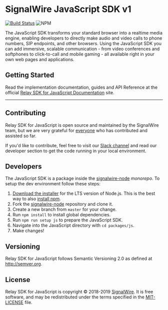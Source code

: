 # SignalWire JavaScript SDK v1


[![Build Status](https://ci.signalwire.com/api/badges/signalwire/signalwire-node/status.svg)](https://ci.signalwire.com/signalwire/signalwire-node) ![NPM](https://img.shields.io/badge/npm-v1.x-brightgreen)

The JavaScript SDK transforms your standard browser into a realtime media engine, enabling developers to directly make audio and video calls to phone numbers, SIP endpoints, and other browsers. Using the JavaScript SDK you can add immersive, scalable communication - from video conferences and softphones to click-to-call and mobile gaming - all available right in your own web pages and applications.

## Getting Started

Read the implementation documentation, guides and API Reference at the official [Relay SDK for JavaScript Documentation](https://docs.signalwire.com/topics/relay-sdk-js) site.

---

## Contributing

Relay SDK for JavaScript is open source and maintained by the SignalWire team, but we are very grateful for [everyone](https://github.com/signalwire/signalwire-node/contributors) who has contributed and assisted so far.

If you'd like to contribute, feel free to visit our [Slack channel](https://signalwire.community/) and read our developer section to get the code running in your local environment.

## Developers

The JavaScript SDK is a package inside the [signalwire-node](https://github.com/signalwire/signalwire-node) _monorepo_. To setup the dev environment follow these steps:

1. [Download the installer](https://nodejs.org/) for the LTS version of Node.js. This is the best way to also [install npm](https://blog.npmjs.org/post/85484771375/how-to-install-npm#_=_).
2. Fork the [signalwire-node](https://github.com/signalwire/signalwire-node) repository and clone it.
3. Create a new branch from `master` for your change.
4. Run `npm install` to install global dependencies.
5. Run `npm run setup js` to prepare the JavaScript SDK.
6. Navigate into the JavaScript directory with `cd packages/js`.
7. Make changes!

## Versioning

Relay SDK for JavaScript follows Semantic Versioning 2.0 as defined at <http://semver.org>.

## License

Relay SDK for JavaScript is copyright © 2018-2019
[SignalWire](http://signalwire.com). It is free software, and may be redistributed under the terms specified in the [MIT-LICENSE](https://github.com//signalwire/signalwire-node/blob/master/LICENSE) file.
